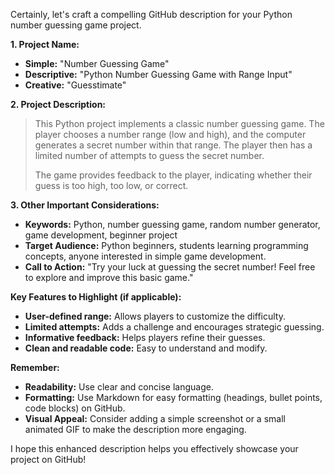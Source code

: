 Certainly, let's craft a compelling GitHub description for your Python number guessing game project.

**1. Project Name:**

* **Simple:** "Number Guessing Game" 
* **Descriptive:** "Python Number Guessing Game with Range Input"
* **Creative:** "Guesstimate" 

**2. Project Description:**

> This Python project implements a classic number guessing game. The player chooses a number range (low and high), and the computer generates a secret number within that range. The player then has a limited number of attempts to guess the secret number. 
> 
> The game provides feedback to the player, indicating whether their guess is too high, too low, or correct. 

**3. Other Important Considerations:**

* **Keywords:** Python, number guessing game, random number generator, game development, beginner project
* **Target Audience:** Python beginners, students learning programming concepts, anyone interested in simple game development.
* **Call to Action:** "Try your luck at guessing the secret number! Feel free to explore and improve this basic game."

**Key Features to Highlight (if applicable):**

* **User-defined range:** Allows players to customize the difficulty.
* **Limited attempts:** Adds a challenge and encourages strategic guessing.
* **Informative feedback:** Helps players refine their guesses.
* **Clean and readable code:** Easy to understand and modify.

**Remember:**

* **Readability:** Use clear and concise language.
* **Formatting:** Use Markdown for easy formatting (headings, bullet points, code blocks) on GitHub. 
* **Visual Appeal:** Consider adding a simple screenshot or a small animated GIF to make the description more engaging.

I hope this enhanced description helps you effectively showcase your project on GitHub!
